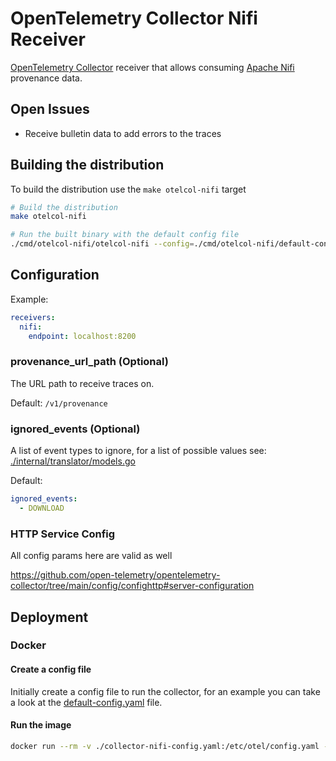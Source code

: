 # OpenTelemetry Collector Nifi Receiver

[OpenTelemetry Collector](https://opentelemetry.io/docs/collector/) receiver that allows consuming [Apache Nifi](https://nifi.apache.org/) provenance data.

## Open Issues

- Receive bulletin data to add errors to the traces

## Building the distribution

To build the distribution use the `make otelcol-nifi` target

```bash
# Build the distribution
make otelcol-nifi

# Run the built binary with the default config file
./cmd/otelcol-nifi/otelcol-nifi --config=./cmd/otelcol-nifi/default-config.yaml
```

## Configuration

Example:

```yaml
receivers:
  nifi:
    endpoint: localhost:8200
```

### provenance_url_path (Optional)

The URL path to receive traces on.

Default: `/v1/provenance`

### ignored_events (Optional)

A list of event types to ignore, for a list of possible values see: [./internal/translator/models.go](./internal/translator/models.go)

Default:

```yaml
ignored_events:
  - DOWNLOAD
```

### HTTP Service Config

All config params here are valid as well

<https://github.com/open-telemetry/opentelemetry-collector/tree/main/config/confighttp#server-configuration>

## Deployment

### Docker

#### Create a config file

Initially create a config file to run the collector, for an example you can take a look at the [default-config.yaml](./cmd/otelcol-nifi/default-config.yaml) file.

#### Run the image

```bash
docker run --rm -v ./collector-nifi-config.yaml:/etc/otel/config.yaml -t ghcr.io/tvaintrob/otel-collector-nifi-receiver:latest
```
